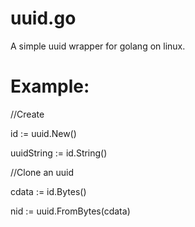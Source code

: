 uuid.go
=======

A simple uuid wrapper for golang on linux. 

Example:
==

//Create

id := uuid.New()

uuidString := id.String()


//Clone an uuid

cdata := id.Bytes()

nid := uuid.FromBytes(cdata)

